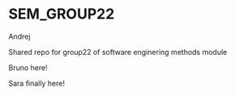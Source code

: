# SEM_GROUP22
Andrej 

Shared repo for group22 of software enginering methods module

Bruno here!

Sara finally here!